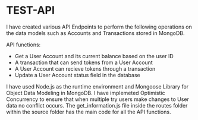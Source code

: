 # TEST-API
I have created various API Endpoints to perform the following operations on the data models such as Accounts and Transactions stored in MongoDB.

API functions:
- Get a User Account and its current balance based on the user ID
- A transaction that can send tokens from a User Account 
- A User Account can recieve tokens through a transaction
- Update a User Account status field in the database
 
I have used Node.js as the runtime environment and Mongoose Library for Object Data Modeling in MongoDB. I have implemeted Optimistic Concurrency to ensure that when multiple try users make changes to User data no conflict occurs. 
The get_information.js file inside the routes folder within the source folder has the main code for all the API functions.
